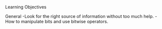 Learning Objectives

General
-Look for the right source of information without too much help.
-How to manipulate bits and use bitwise operators.